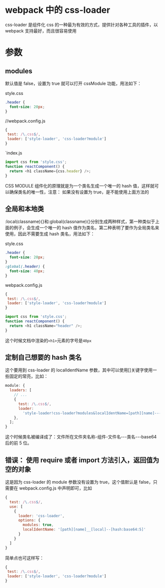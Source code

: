 # webpack 中的 css-loader

css-loader 是组件化 css 的一种最为有效的方式，提供针对各种工具的插件，以 webpack 支持最好，而且很容易使用

# 参数

## modules

默认值是 false，设置为 true 就可以打开 cssModule 功能，用法如下：

style.css

```css
.header {
  font-size: 20px;
}
```

//webpack.config.js

```js
{
 test: /\.css$/,
 loader: ['style-loader', 'css-loader?module']
}
```

`index.js

```js
import css from 'style.css';
function reactComponent() {
  return <h1 className={css.header} />;
}
```

CSS MODULE 组件化的原理就是为一个类名生成一个唯一的 hash 值，这样就可以确保类名的唯一性，注意： 如果没有设置为 true，是不能使用上面方法的

## 全局和本地类

:local(classname){}和:global(classname){}分别生成两种样式，第一种类似于上面的例子，会生成一个唯一的 hash 值作为类名，第二种表明了要作为全局类名来使用，因此不需要生成 hash 类名，用法如下：

style.css

```css
.header {
  font-size: 20px;
}
:global(.header) {
  font-size: 40px;
}
```

webpack.config.js

```js
{
 test: /\.css$/,
 loader: ['style-loader', 'css-loader?module']
}
```

```js
import css from 'style.css';
function reactComponent() {
  return <h1 className="header" />;
}
```

这个时候文档中渲染的`<h1>`元素的字号是`40px`

## 定制自己想要的 hash 类名

这个要用到 css-loader 的 localIdentName 参数，其中可以使用[]关键字使用一些固定的常亮，比如：

```js
module: {
  loaders: [
    // ...
    {
      test: /\.css$/,
      loader:
        'style-loader!css-loader?modules&localIdentName=[path][name]---[local]---[hash:base64:5]',
    },
  ];
}
```

这个时候类名被编译成了：文件所在文件夹名称-组件-文件名---类名---base64 后的前 5 位。

## 错误： 使用 require 或者 import 方法引入，返回值为空的对象

这是因为 css-loader 的 module 参数没有设置为 true，这个值默认是 false，只需要在 webpack.config.js 中声明即可，比如

```js
{
  test: /\.css$/,
  use: [
    {
      loader: 'css-loader',
      options: {
        modules: true,
        localIdentName: '[path][name]__[local]--[hash:base64:5]'
      }
    }
  ]
}
```

简单点也可这样写：

```js
{
 test: /\.css$/,
 loader: ['style-loader', 'css-loader?module']
}
```
